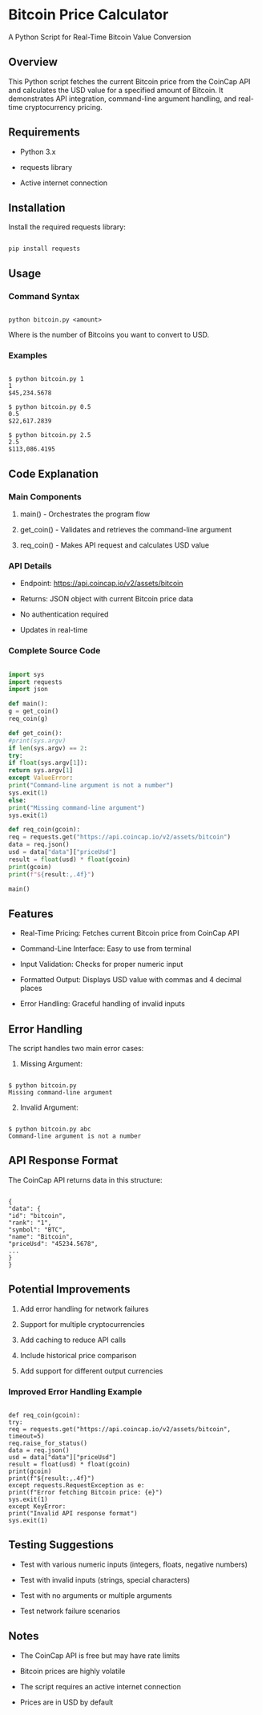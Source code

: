 # Bitcoin Price Calculator

A Python Script for Real-Time Bitcoin Value Conversion

## Overview

This Python script fetches the current Bitcoin price from the CoinCap API and calculates the USD value for a specified amount of Bitcoin. It demonstrates API integration, command-line argument handling, and real-time cryptocurrency pricing.

## Requirements

- Python 3.x

- requests library

- Active internet connection

## Installation

Install the required requests library:

```

pip install requests

```

## Usage

### Command Syntax

```

python bitcoin.py <amount>

```

Where <amount> is the number of Bitcoins you want to convert to USD.

### Examples

```

$ python bitcoin.py 1
1
$45,234.5678

$ python bitcoin.py 0.5
0.5
$22,617.2839

$ python bitcoin.py 2.5
2.5
$113,086.4195

```

## Code Explanation

### Main Components

1. main() - Orchestrates the program flow

2. get_coin() - Validates and retrieves the command-line argument

3. req_coin() - Makes API request and calculates USD value

### API Details

- Endpoint: https://api.coincap.io/v2/assets/bitcoin

- Returns: JSON object with current Bitcoin price data

- No authentication required

- Updates in real-time

### Complete Source Code

```python

import sys
import requests
import json

def main():
g = get_coin()
req_coin(g)

def get_coin():
#print(sys.argv)
if len(sys.argv) == 2:
try:
if float(sys.argv[1]):
return sys.argv[1]
except ValueError:
print("Command-line argument is not a number")
sys.exit(1)
else:
print("Missing command-line argument")
sys.exit(1)

def req_coin(gcoin):
req = requests.get("https://api.coincap.io/v2/assets/bitcoin")
data = req.json()
usd = data["data"]["priceUsd"]
result = float(usd) * float(gcoin)
print(gcoin)
print(f"${result:,.4f}")

main()

```

## Features

- Real-Time Pricing: Fetches current Bitcoin price from CoinCap API

- Command-Line Interface: Easy to use from terminal

- Input Validation: Checks for proper numeric input

- Formatted Output: Displays USD value with commas and 4 decimal places

- Error Handling: Graceful handling of invalid inputs

## Error Handling

The script handles two main error cases:

1. Missing Argument:

```

$ python bitcoin.py
Missing command-line argument

```

2. Invalid Argument:

```

$ python bitcoin.py abc
Command-line argument is not a number

```

## API Response Format

The CoinCap API returns data in this structure:

```

{
"data": {
"id": "bitcoin",
"rank": "1",
"symbol": "BTC",
"name": "Bitcoin",
"priceUsd": "45234.5678",
...
}
}

```

## Potential Improvements

1. Add error handling for network failures

2. Support for multiple cryptocurrencies

3. Add caching to reduce API calls

4. Include historical price comparison

5. Add support for different output currencies

### Improved Error Handling Example

```

def req_coin(gcoin):
try:
req = requests.get("https://api.coincap.io/v2/assets/bitcoin", timeout=5)
req.raise_for_status()
data = req.json()
usd = data["data"]["priceUsd"]
result = float(usd) * float(gcoin)
print(gcoin)
print(f"${result:,.4f}")
except requests.RequestException as e:
print(f"Error fetching Bitcoin price: {e}")
sys.exit(1)
except KeyError:
print("Invalid API response format")
sys.exit(1)

```

## Testing Suggestions

- Test with various numeric inputs (integers, floats, negative numbers)

- Test with invalid inputs (strings, special characters)

- Test with no arguments or multiple arguments

- Test network failure scenarios

## Notes

- The CoinCap API is free but may have rate limits

- Bitcoin prices are highly volatile

- The script requires an active internet connection

- Prices are in USD by default
